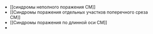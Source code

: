 - [[синдромы неполного поражения СМ]]
- [[Синдромы поражения отдельных участков поперечного среза СМ]]
- [[Синдромы поражения по длинной оси СМ]]
-